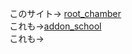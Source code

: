 このサイト→ <a href="https://rinca-h.github.io/minecraft/other/root_chamber.html">root_chamber</a><br>
これも→<a href="https://rinca-h.github.io/minecraft/addonschool/home.html">addon_school</a><br>
これも→
